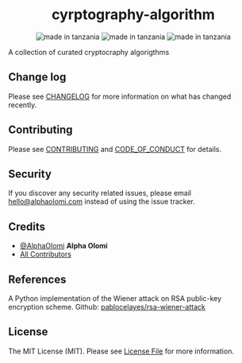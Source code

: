 <h1 align="center">
    cyrptography-algorithm
</h1>

<p align="center">
    <img src="https://img.shields.io/badge/license-MIT-brightgreen.svg?style=for-the-badge" alt="made in tanzania">    
    <img src="https://img.shields.io/badge/made%20in-tanzania-green?style=for-the-badge" alt="made in tanzania">
 <img src="https://img.shields.io/travis/com/alphaolomi/laravel-websockets?logo=travis&style=for-the-badge" alt="made in tanzania">
</p>
 
A collection of curated cryptocraphy algorigthms


## Change log

Please see [CHANGELOG](CHANGELOG.md) for more information on what has changed recently.


## Contributing

Please see [CONTRIBUTING](./.github/CONTRIBUTING.md) and [CODE_OF_CONDUCT](./.github/CODE_OF_CONDUCT.md) for details.

## Security

If you discover any security related issues, please email hello@alphaolomi.com instead of using the issue tracker.

## Credits

-   [@AlphaOlomi][link-author] **Alpha Olomi**
-   [All Contributors][link-contributors]

## References

A Python implementation of the Wiener attack on RSA public-key encryption scheme. Github: [pablocelayes/rsa-wiener-attack](https://github.com/pablocelayes/rsa-wiener-attack)

## License

The MIT License (MIT). Please see [License File](LICENSE.md) for more information.


[link-author]: https://github.com/alphaolomi
[link-contributors]: ../../contributors

